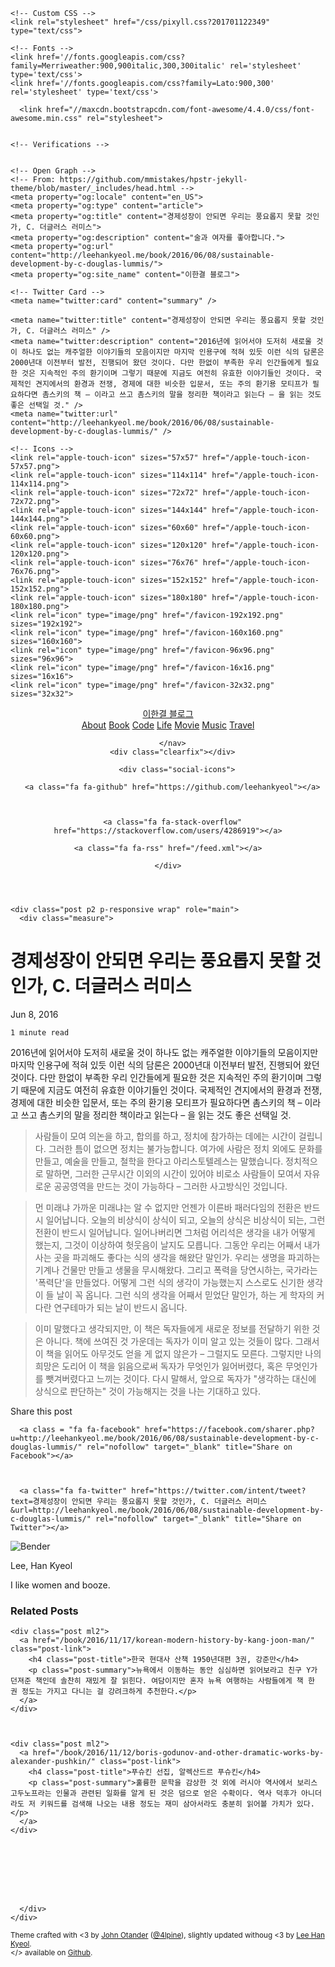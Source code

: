 <!DOCTYPE html>
<html>
<head>
    <meta charset="utf-8">
    <meta http-equiv="X-UA-Compatible" content="IE=edge">
    <title>경제성장이 안되면 우리는 풍요롭지 못할 것인가, C. 더글러스 러미스 &#8211; 이한결 블로그</title>
    <meta name="viewport" content="width=device-width, initial-scale=1">
    <meta name="description" content="2016년에 읽어서야 도저히 새로울 것이 하나도 없는 캐주얼한 이야기들의 모음이지만 마지막 인용구에 적혀 있듯 이런 식의 담론은 2000년대 이전부터 발전, 진행되어 왔던 것이다. 다만 한없이 부족한 우리 인간들에게 필요한 것은 지속적인 주의 환기이며 그렇기 때문에 지금도 여전히 유효한 이야기들인 것이다. 국제적인 견지에서의 환경과 전쟁, 경제에 대한 비슷한 입문서, 또는 주의 환기용 모티프가 필요하다면 촘스키의 책 – 이라고 쓰고 촘스키의 말을 정리한 책이라고 읽는다 – 을 읽는 것도 좋은 선택일 것.">
    <meta name="author" content="Lee Han Kyeol">
    <meta name="keywords" content="Book">
    <link rel="canonical" href="http://leehankyeol.me/book/2016/06/08/sustainable-development-by-c-douglas-lummis/">
    <link rel="alternate" type="application/rss+xml" title="RSS Feed for 이한결 블로그" href="/feed.xml" />

    <!-- Custom CSS -->
    <link rel="stylesheet" href="/css/pixyll.css?201701122349" type="text/css">

    <!-- Fonts -->
    <link href='//fonts.googleapis.com/css?family=Merriweather:900,900italic,300,300italic' rel='stylesheet' type='text/css'>
    <link href='//fonts.googleapis.com/css?family=Lato:900,300' rel='stylesheet' type='text/css'>
    
      <link href="//maxcdn.bootstrapcdn.com/font-awesome/4.4.0/css/font-awesome.min.css" rel="stylesheet">
    

    <!-- Verifications -->
    

    <!-- Open Graph -->
    <!-- From: https://github.com/mmistakes/hpstr-jekyll-theme/blob/master/_includes/head.html -->
    <meta property="og:locale" content="en_US">
    <meta property="og:type" content="article">
    <meta property="og:title" content="경제성장이 안되면 우리는 풍요롭지 못할 것인가, C. 더글러스 러미스">
    <meta property="og:description" content="술과 여자를 좋아합니다.">
    <meta property="og:url" content="http://leehankyeol.me/book/2016/06/08/sustainable-development-by-c-douglas-lummis/">
    <meta property="og:site_name" content="이한결 블로그">

    <!-- Twitter Card -->
    <meta name="twitter:card" content="summary" />
    
    <meta name="twitter:title" content="경제성장이 안되면 우리는 풍요롭지 못할 것인가, C. 더글러스 러미스" />
    <meta name="twitter:description" content="2016년에 읽어서야 도저히 새로울 것이 하나도 없는 캐주얼한 이야기들의 모음이지만 마지막 인용구에 적혀 있듯 이런 식의 담론은 2000년대 이전부터 발전, 진행되어 왔던 것이다. 다만 한없이 부족한 우리 인간들에게 필요한 것은 지속적인 주의 환기이며 그렇기 때문에 지금도 여전히 유효한 이야기들인 것이다. 국제적인 견지에서의 환경과 전쟁, 경제에 대한 비슷한 입문서, 또는 주의 환기용 모티프가 필요하다면 촘스키의 책 – 이라고 쓰고 촘스키의 말을 정리한 책이라고 읽는다 – 을 읽는 것도 좋은 선택일 것." />
    <meta name="twitter:url" content="http://leehankyeol.me/book/2016/06/08/sustainable-development-by-c-douglas-lummis/" />

    <!-- Icons -->
    <link rel="apple-touch-icon" sizes="57x57" href="/apple-touch-icon-57x57.png">
    <link rel="apple-touch-icon" sizes="114x114" href="/apple-touch-icon-114x114.png">
    <link rel="apple-touch-icon" sizes="72x72" href="/apple-touch-icon-72x72.png">
    <link rel="apple-touch-icon" sizes="144x144" href="/apple-touch-icon-144x144.png">
    <link rel="apple-touch-icon" sizes="60x60" href="/apple-touch-icon-60x60.png">
    <link rel="apple-touch-icon" sizes="120x120" href="/apple-touch-icon-120x120.png">
    <link rel="apple-touch-icon" sizes="76x76" href="/apple-touch-icon-76x76.png">
    <link rel="apple-touch-icon" sizes="152x152" href="/apple-touch-icon-152x152.png">
    <link rel="apple-touch-icon" sizes="180x180" href="/apple-touch-icon-180x180.png">
    <link rel="icon" type="image/png" href="/favicon-192x192.png" sizes="192x192">
    <link rel="icon" type="image/png" href="/favicon-160x160.png" sizes="160x160">
    <link rel="icon" type="image/png" href="/favicon-96x96.png" sizes="96x96">
    <link rel="icon" type="image/png" href="/favicon-16x16.png" sizes="16x16">
    <link rel="icon" type="image/png" href="/favicon-32x32.png" sizes="32x32">

    
</head>

<body class="site">
  <div class="site-wrap">
    <header class="site-header px2 px-responsive">
  <div class="mt2 wrap">
    <div class="measure">
      <a href="http://leehankyeol.me" class="site-title">이한결 블로그</a>
      <nav class="site-nav">
        <a href="/about/">About</a>
<a href="/book">Book</a>
<a href="/code">Code</a>
<a href="/life">Life</a>
<a href="/movie">Movie</a>
<a href="/music">Music</a>
<a href="/travel">Travel</a>

      </nav>
      <div class="clearfix"></div>
      
        <div class="social-icons">
  <div class="social-icons-right">
    
      <a class="fa fa-github" href="https://github.com/leehankyeol"></a>
    
    
    
      <a class="fa fa-stack-overflow" href="https://stackoverflow.com/users/4286919"></a>
    
    <a class="fa fa-rss" href="/feed.xml"></a>
    
    
    
    
    
    
  </div>
  <div class="right">
    
    
    
  </div>
</div>
<div class="clearfix"></div>

      
    </div>
  </div>
</header>


    <div class="post p2 p-responsive wrap" role="main">
      <div class="measure">
        


<div class="post-header mb2">
  <h1>경제성장이 안되면 우리는 풍요롭지 못할 것인가, C. 더글러스 러미스</h1>
  <span class="post-meta">Jun 8, 2016</span><br>
  
  <span class="post-meta small">
  
    1 minute read
  
  </span>
</div>

<article class="post-content">
  2016년에 읽어서야 도저히 새로울 것이 하나도 없는 캐주얼한 이야기들의 모음이지만 마지막 인용구에 적혀 있듯 이런 식의 담론은 2000년대 이전부터 발전, 진행되어 왔던 것이다. 다만 한없이 부족한 우리 인간들에게 필요한 것은 지속적인 주의 환기이며 그렇기 때문에 지금도 여전히 유효한 이야기들인 것이다. 국제적인 견지에서의 환경과 전쟁, 경제에 대한 비슷한 입문서, 또는 주의 환기용 모티프가 필요하다면 촘스키의 책 – 이라고 쓰고 촘스키의 말을 정리한 책이라고 읽는다 – 을 읽는 것도 좋은 선택일 것.

> 사람들이 모여 의논을 하고, 합의를 하고, 정치에 참가하는 데에는 시간이 걸립니다. 그러한 틈이 없으면 정치는 불가능합니다. 여가에 사람은 정치 외에도 문화를 만들고, 예술을 만들고, 철학을 한다고 아리스토텔레스는 말했습니다. 정치적으로 말하면, 그러한 근무시간 이외의 시간이 있어야 비로소 사람들이 모여서 자유로운 공공영역을 만드는 것이 가능하다 – 그러한 사고방식인 것입니다.

> 먼 미래냐 가까운 미래냐는 알 수 없지만 언젠가 이른바 패러다임의 전환은 반드시 일어납니다. 오늘의 비상식이 상식이 되고, 오늘의 상식은 비상식이 되는, 그런 전환이 반드시 일어납니다. 일어나버리면 그처럼 어리석은 생각을 내가 어떻게 했는지, 그것이 이상하여 헛웃음이 날지도 모릅니다. 그동안 우리는 어째서 내가 사는 곳을 파괴해도 좋다는 식의 생각을 해왔단 말인가. 우리는 생명을 파괴하는 기계나 건물만 만들고 생물을 무시해왔다. 그리고 폭력을 당연시하는, 국가라는 '폭력단'을 만들었다. 어떻게 그런 식의 생각이 가능했는지 스스로도 신기한 생각이 들 날이 꼭 옵니다. 그런 식의 생각을 어째서 믿었단 말인가, 하는 게 학자의 커다란 연구테마가 되는 날이 반드시 옵니다.

> 이미 말했다고 생각되지만, 이 책은 독자들에게 새로운 정보를 전달하기 위한 것은 아니다. 책에 쓰여진 것 가운데는 독자가 이미 알고 있는 것들이 많다. 그래서 이 책을 읽어도 아무것도 얻을 게 없지 않은가 – 그럴지도 모른다. 그렇지만 나의 희망은 도리어 이 책을 읽음으로써 독자가 무엇인가 잃어버렸다, 혹은 무엇인가를 뺏겨버렸다고 느끼는 것이다. 다시 말해서, 앞으로 독자가 "생각하는 대신에 상식으로 판단하는" 것이 가능해지는 것을 나는 기대하고 있다.

</article>


  <div class="share-page">
  Share this post

  <div class="share-links">
    
      <a class = "fa fa-facebook" href="https://facebook.com/sharer.php?u=http://leehankyeol.me/book/2016/06/08/sustainable-development-by-c-douglas-lummis/" rel="nofollow" target="_blank" title="Share on Facebook"></a>
    

    
      <a class="fa fa-twitter" href="https://twitter.com/intent/tweet?text=경제성장이 안되면 우리는 풍요롭지 못할 것인가, C. 더글러스 러미스&url=http://leehankyeol.me/book/2016/06/08/sustainable-development-by-c-douglas-lummis/" rel="nofollow" target="_blank" title="Share on Twitter"></a>
    

    

    

    

    

    

    

    


  </div>
</div>




  <div class="py2 post-footer">
  <img src="/images/bender.png" alt="Bender" class="avatar" />
  <p>
    Lee, Han Kyeol
  </p>
  <p>
    I like women and booze.
  </p>
</div>






  <h3 class="related-post-title">Related Posts</h3>
  
    
  
    
  
    
  
    
  
    
  
    
  
    
    <div class="post ml2">
      <a href="/book/2016/11/17/korean-modern-history-by-kang-joon-man/" class="post-link">
        <h4 class="post-title">한국 현대사 산책 1950년대편 3권, 강준만</h4>
        <p class="post-summary">뉴욕에서 이동하는 동안 심심하면 읽어보라고 친구 Y가 던져준 책인데 솔찬히 재밌게 잘 읽힌다. 여담이지만 혼자 뉴욕 여행하는 사람들에게 책 한 권 정도는 가지고 다니는 걸 강려크하게 추천한다.</p>
      </a>
    </div>
    
  
    
    <div class="post ml2">
      <a href="/book/2016/11/12/boris-godunov-and-other-dramatic-works-by-alexander-pushkin/" class="post-link">
        <h4 class="post-title">푸슈킨 선집, 알렉산드르 푸슈킨</h4>
        <p class="post-summary">훌륭한 문학을 감상한 것 외에 러시아 역사에서 보리스 고두노프라는 인물과 관련된 일화를 알게 된 것은 덤으로 얻은 수확이다. 역사 덕후가 아니더라도 저 키워드를 검색해 나오는 내용 정도는 재미 삼아서라도 충분히 읽어볼 가치가 있다.</p>
      </a>
    </div>
    
  
    
  
    
  


      </div>
    </div>
  </div>

  <footer class="center">
  <div class="measure">
    <small>
      Theme crafted with &lt;3 by <a href="http://johnotander.com">John Otander</a> (<a href="https://twitter.com/4lpine">@4lpine</a>), slightly updated withoug &lt;3 by <a href="http://leehankyeol.me">Lee Han Kyeol</a>.<br>
      &lt;/&gt; available on <a href="https://github.com/johnotander/pixyll">Github</a>.
    </small>
  </div>
</footer>

</body>
</html>

